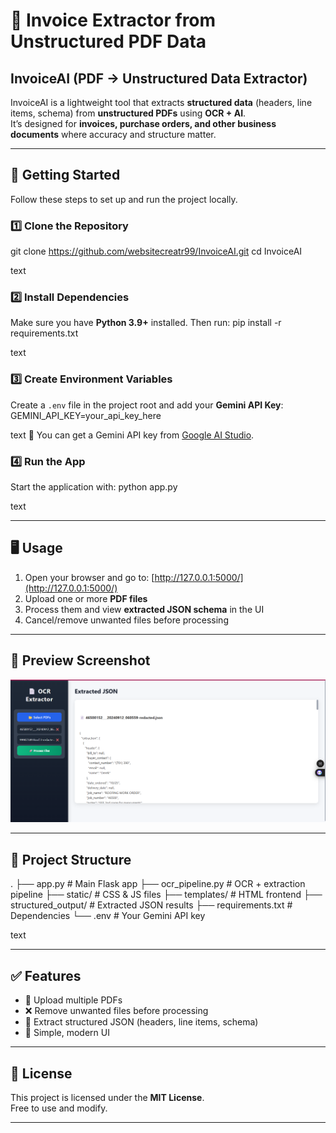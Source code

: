 # 📄 Invoice Extractor from Unstructured PDF Data

## InvoiceAI (PDF → Unstructured Data Extractor)

InvoiceAI is a lightweight tool that extracts **structured data** (headers, line items, schema) from **unstructured PDFs** using **OCR + AI**.  
It’s designed for **invoices, purchase orders, and other business documents** where accuracy and structure matter.

---

## 🚀 Getting Started

Follow these steps to set up and run the project locally.

### 1️⃣ Clone the Repository

git clone https://github.com/websitecreatr99/InvoiceAI.git
cd InvoiceAI

text

### 2️⃣ Install Dependencies
Make sure you have **Python 3.9+** installed. Then run:
pip install -r requirements.txt

text

### 3️⃣ Create Environment Variables
Create a `.env` file in the project root and add your **Gemini API Key**:
GEMINI_API_KEY=your_api_key_here

text
🔑 You can get a Gemini API key from [Google AI Studio](https://aistudio.google.com/).

### 4️⃣ Run the App
Start the application with:
python app.py

text

---

## 🖥️ Usage
1. Open your browser and go to: [http://127.0.0.1:5000/](http://127.0.0.1:5000/)  
2. Upload one or more **PDF files**  
3. Process them and view **extracted JSON schema** in the UI  
4. Cancel/remove unwanted files before processing  

---

## 📸 Preview Screenshot
<p align="center">
  <img src="assets/Screenshot 2025-08-28 124523.png" alt="InvoiceAI Preview" width="700">
</p>

---

## 📂 Project Structure
.
├── app.py # Main Flask app
├── ocr_pipeline.py # OCR + extraction pipeline
├── static/ # CSS & JS files
├── templates/ # HTML frontend
├── structured_output/ # Extracted JSON results
├── requirements.txt # Dependencies
└── .env # Your Gemini API key

text

---

## ✅ Features
- 📂 Upload multiple PDFs  
- ❌ Remove unwanted files before processing  
- 🧾 Extract structured JSON (headers, line items, schema)  
- 🎨 Simple, modern UI  

---

## 📜 License
This project is licensed under the **MIT License**.  
Free to use and modify.

---

